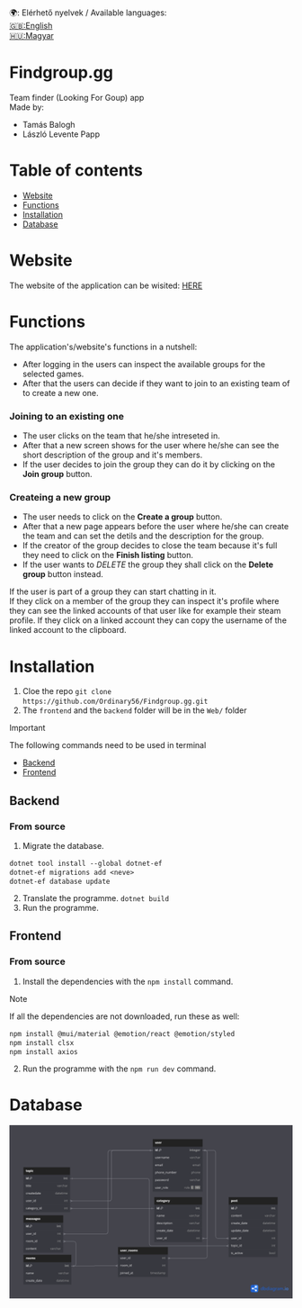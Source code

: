 🌍: Elérhető nyelvek / Available languages:  
[🇬🇧:English](ENGLISHREADME.md)\
[🇭🇺:Magyar](README.md)

# Findgroup.gg
Team finder (Looking For Goup) app\
Made by:
  - Tamás Balogh
  - László Levente Papp

# Table of contents
- [Website](#website)
- [Functions](#functions)
- [Installation](#installation)
- [Database](#database)

# Website
The website of the application can be wisited: [HERE](https://example.com)
# Functions
The application's/website's functions in a nutshell:
- After logging in the users can inspect the available groups for the selected games.
- After that the users can decide if they want to join to an existing team of to create a new one.
  
### Joining to an existing one
- The user clicks on the team that he/she intreseted in.
- After that a new screen shows for the user where he/she can see the short description of the group and it's members.
- If the user decides to join the group they can do it by clicking on the **Join group** button.

### Createing a new group
- The user needs to click on the **Create a group** button.
- After that a new page appears before the user where he/she can create the team and can set the detils and the description for the group.
- If the creator of the group decides to close the team because it's full they need to click on the **Finish listing** button.
- If the user wants to  *DELETE*  the group they shall click on the **Delete group** button instead.

If the user is part of a group they can start chatting in it.\
If they click on a member of the group they can inspect it's profile where they can see the linked accounts of that user like for example their steam profile. If they click on a linked account they can copy the username of the linked account to the clipboard.

# Installation
1. Cloe the repo
`git clone https://github.com/Ordinary56/Findgroup.gg.git`
2. The `frontend` and the `backend` folder will be in the `Web/` folder
> [!IMPORTANT]
> The following commands need to be used in terminal
- [Backend](#backend)
- [Frontend](#frontend)

## Backend 

### From source
1. Migrate the database.
```
dotnet tool install --global dotnet-ef
dotnet-ef migrations add <neve>
dotnet-ef database update
```
2. Translate the programme.
`dotnet build`
3. Run the programme.

## Frontend

### From source
1. Install the dependencies with the `npm install` command.
> [!NOTE]
> If all the dependencies are not downloaded, run these as well:
```
npm install @mui/material @emotion/react @emotion/styled
npm install clsx
npm install axios
```
2. Run the programme with the `npm run dev` command.

# Database
![Database diagramm](assets/VIZSGAREMEK.png)
